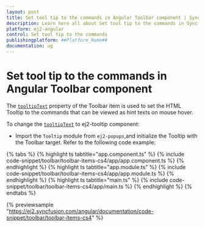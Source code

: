 ```yaml
---
layout: post
title: Set tool tip to the commands in Angular Toolbar component | Syncfusion
description: Learn here all about Set tool tip to the commands in Syncfusion ##Platform_Name## Toolbar component of Syncfusion Essential JS 2 and more.
platform: ej2-angular
control: Set tool tip to the commands 
publishingplatform: ##Platform_Name##
documentation: ug
---
```


# Set tool tip to the commands in Angular Toolbar component

The [`tooltipText`](https://ej2.syncfusion.com/angular/documentation/api/toolbar/item#tooltiptext) property of the Toolbar item is used to set the HTML Tooltip to the commands that can be viewed as hint texts on mouse hover.

To change the [`tooltipText`](https://ej2.syncfusion.com/angular/documentation/api/toolbar/item#tooltiptext) to ej2-tooltip component:

* Import the `Tooltip` module from `ej2-popups`,and initialize the Tooltip with the Toolbar target. Refer to the following code example:

{% tabs %}
{% highlight ts tabtitle="app.component.ts" %}
{% include code-snippet/toolbar/toolbar-items-cs4/app/app.component.ts %}
{% endhighlight %}
{% highlight ts tabtitle="app.module.ts" %}
{% include code-snippet/toolbar/toolbar-items-cs4/app/app.module.ts %}
{% endhighlight %}
{% highlight ts tabtitle="main.ts" %}
{% include code-snippet/toolbar/toolbar-items-cs4/app/main.ts %}
{% endhighlight %}
{% endtabs %}
  
{% previewsample "https://ej2.syncfusion.com/angular/documentation/code-snippet/toolbar/toolbar-items-cs4" %}